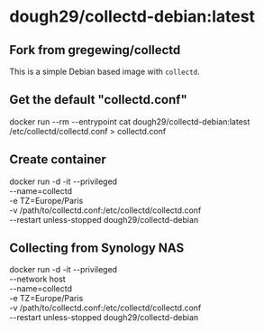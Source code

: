 # dough29/collectd-debian:latest

## Fork from gregewing/collectd

This is a simple Debian based image with <code>collectd</code>.

## Get the default "collectd.conf"

docker run --rm --entrypoint cat dough29/collectd-debian:latest /etc/collectd/collectd.conf > collectd.conf

## Create container

docker run -d -it --privileged\
  --name=collectd\
  -e TZ=Europe/Paris\
  -v /path/to/collectd.conf:/etc/collectd/collectd.conf\
  --restart unless-stopped dough29/collectd-debian

## Collecting from Synology NAS

docker run -d -it --privileged\
  --network host\
  --name=collectd\
  -e TZ=Europe/Paris\
  -v /path/to/collectd.conf:/etc/collectd/collectd.conf\
  --restart unless-stopped dough29/collectd-debian
